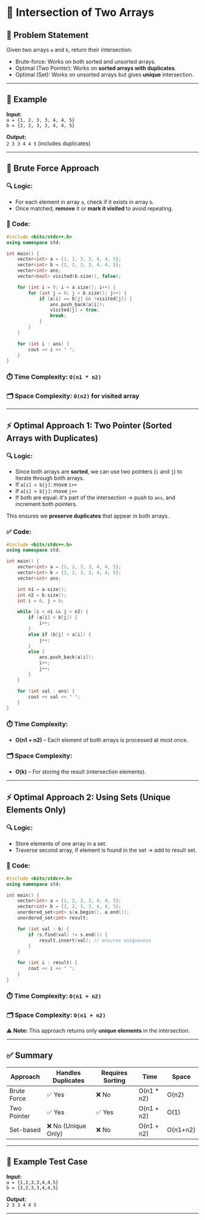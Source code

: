 
# 🔁 Intersection of Two Arrays

## 🧠 Problem Statement
Given two arrays `a` and `b`, return their intersection:
- Brute-force: Works on both sorted and unsorted arrays.
- Optimal (Two Pointer): Works on **sorted arrays with duplicates**.
- Optimal (Set): Works on unsorted arrays but gives **unique** intersection.

---

## 📌 Example
**Input:**  
`a = {1, 2, 3, 3, 4, 4, 5}`  
`b = {2, 2, 3, 3, 4, 4, 5}`  

**Output:**  
`2 3 3 4 4 5` (includes duplicates)

---

## 🐌 Brute Force Approach

### 🔍 Logic:
- For each element in array `a`, check if it exists in array `b`.
- Once matched, **remove** it or **mark it visited** to avoid repeating.

### 🧾 Code:
```cpp
#include <bits/stdc++.h>
using namespace std;

int main() {
    vector<int> a = {1, 2, 3, 3, 4, 4, 5};
    vector<int> b = {2, 2, 3, 3, 4, 4, 5};
    vector<int> ans;
    vector<bool> visited(b.size(), false);

    for (int i = 0; i < a.size(); i++) {
        for (int j = 0; j < b.size(); j++) {
            if (a[i] == b[j] && !visited[j]) {
                ans.push_back(a[i]);
                visited[j] = true;
                break;
            }
        }
    }

    for (int i : ans) {
        cout << i << " ";
    }
}
```

### ⏱️ Time Complexity: `O(n1 * n2)`  
### 🗂️ Space Complexity: `O(n2)` for visited array

---

## ⚡ Optimal Approach 1: Two Pointer (Sorted Arrays with Duplicates)

### 🔍 Logic:
- Since both arrays are **sorted**, we can use two pointers (`i` and `j`) to iterate through both arrays.
- If `a[i] < b[j]`: move `i++`
- If `a[i] > b[j]`: move `j++`
- If both are equal: it's part of the intersection → push to `ans`, and increment both pointers.

This ensures we **preserve duplicates** that appear in both arrays.

### ✅ Code:
```cpp
#include <bits/stdc++.h>
using namespace std;

int main() {
    vector<int> a = {1, 2, 3, 3, 4, 4, 5};
    vector<int> b = {2, 2, 3, 3, 4, 4, 5};
    vector<int> ans;

    int n1 = a.size();
    int n2 = b.size();
    int i = 0, j = 0;

    while (i < n1 && j < n2) {
        if (a[i] < b[j]) {
            i++;
        }
        else if (b[j] < a[i]) {
            j++;
        }
        else {
            ans.push_back(a[i]);
            i++;
            j++;
        }
    }

    for (int val : ans) {
        cout << val << " ";
    }
}
```

### ⏱️ Time Complexity:
- **O(n1 + n2)** – Each element of both arrays is processed at most once.

### 🗂️ Space Complexity:
- **O(k)** – For storing the result (intersection elements).

---

## ⚡ Optimal Approach 2: Using Sets (Unique Elements Only)

### 🔍 Logic:
- Store elements of one array in a set.
- Traverse second array, if element is found in the set → add to result set.

### 🧾 Code:
```cpp
#include <bits/stdc++.h>
using namespace std;

int main() {
    vector<int> a = {1, 2, 3, 3, 4, 4, 5};
    vector<int> b = {2, 2, 3, 3, 4, 4, 5};
    unordered_set<int> s(a.begin(), a.end());
    unordered_set<int> result;

    for (int val : b) {
        if (s.find(val) != s.end()) {
            result.insert(val); // ensures uniqueness
        }
    }

    for (int i : result) {
        cout << i << " ";
    }
}
```

### ⏱️ Time Complexity: `O(n1 + n2)`  
### 🗂️ Space Complexity: `O(n1 + n2)`  

⚠️ **Note:** This approach returns only **unique elements** in the intersection.

---

## ✅ Summary

| Approach            | Handles Duplicates | Requires Sorting | Time       | Space     |
|---------------------|--------------------|------------------|------------|-----------|
| Brute Force         | ✅ Yes             | ❌ No            | O(n1 * n2) | O(n2)     |
| Two Pointer         | ✅ Yes             | ✅ Yes           | O(n1 + n2) | O(1)      |
| Set-based           | ❌ No (Unique Only)| ❌ No            | O(n1 + n2) | O(n1+n2)  |

---

## 🧪 Example Test Case
**Input:**  
`a = {1,2,3,3,4,4,5}`  
`b = {2,2,3,3,4,4,5}`

**Output:**  
`2 3 3 4 4 5`

---
